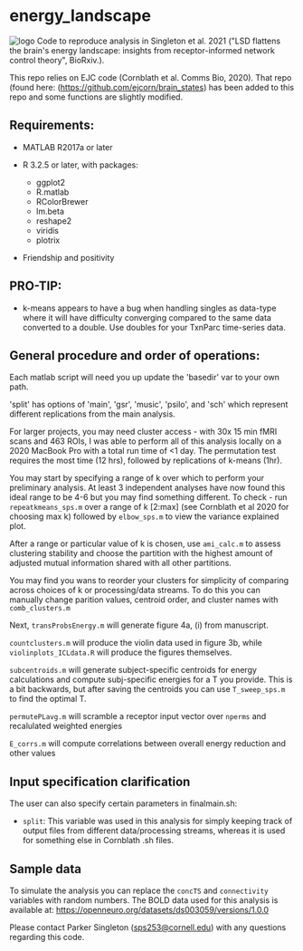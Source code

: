 # energy_landscape
![logo](Figure1.jpeg)
Code to reproduce analysis in Singleton et al. 2021 ("LSD flattens the brain's energy landscape: insights from receptor-informed network control theory", BioRxiv.).

This repo relies on EJC code (Cornblath et al. Comms Bio, 2020). That repo (found here: (https://github.com/ejcorn/brain_states) has been added to this repo and some functions are slightly modified. 



## Requirements:
  - MATLAB R2017a or later
  - R 3.2.5 or later, with packages:
    - ggplot2
    - R.matlab
    - RColorBrewer
    - lm.beta
    - reshape2
    - viridis
    - plotrix
  
  - Friendship and positivity
  
## PRO-TIP: 
- k-means appears to have a bug when handling singles as data-type where it will have difficulty converging compared to the same data converted to a double. Use doubles for your TxnParc time-series data.
  


## General procedure and order of operations:

Each matlab script will need you up update the 'basedir' var to your own path.

'split' has options of 'main', 'gsr', 'music', 'psilo', and 'sch' which represent different replications from the main analysis.


For larger projects, you may need cluster access - with 30x 15 min fMRI scans and 463 ROIs, I was able to perform all of this analysis locally on a 2020 MacBook Pro with a total run time of <1 day. The permutation test requires the most time (12 hrs), followed by replications of k-means (1hr).

You may start by specifying a range of k over which to perform your preliminary analysis. At least 3 independent analyses have now found this ideal range to be 4-6 but you may find something different. 
To check - run `repeatkmeans_sps.m` over a range of k [2:max] (see Cornblath et al 2020 for choosing max k) followed by `elbow_sps.m` to view the variance explained plot. 

After a range or particular value of k is chosen, use `ami_calc.m` to assess clustering stability and choose the partition with the highest amount of adjusted mutual information shared with all other partitions.

You may find you wans to reorder your clusters for simplicity of comparing across choices of k or processing/data streams. To do this you can manually change parition values, centroid order, and cluster names with `comb_clusters.m`

Next, `transProbsEnergy.m` will generate figure 4a, (i) from manuscript.

`countclusters.m` will produce the violin data used in figure 3b, while `violinplots_ICLdata.R` will produce the figures themselves.

`subcentroids.m` will generate subject-specific centroids for energy calculations and compute subj-specific energies for a T you provide. This is a bit backwards, but after saving the centroids you can use `T_sweep_sps.m` to find the optimal T.

`permutePLavg.m` will scramble a receptor input vector over `nperms` and recalulated weighted energies

`E_corrs.m` will compute correlations between overall energy reduction and other values

## Input specification clarification

The user can also specify certain parameters in finalmain.sh:

- `split`: This variable was used in this analysis for simply keeping track of output files from different data/processing streams, whereas it is used for something else in Cornblath .sh files. 


## Sample data
To simulate the analysis you can replace the `concTS` and `connectivity` variables with random numbers. The BOLD data used for this analysis is available at: https://openneuro.org/datasets/ds003059/versions/1.0.0


Please contact Parker Singleton (sps253@cornell.edu) with any questions regarding this code.
